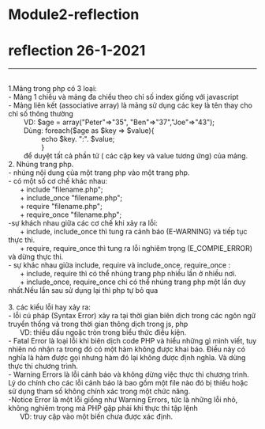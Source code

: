 # Module2-reflection
# reflection 26-1-2021
***
<br>
1.Mảng trong php có 3 loại:
<br>
- Mảng 1 chiều và mảng đa chiều theo chỉ số index giống với javascript
<br>
- Mảng liên kết (associative array) là mảng sử dụng các key là tên thay cho chỉ số thông thường
<br>
&nbsp&nbsp&nbsp&nbsp&nbsp&nbsp&nbsp VD: $age = array("Peter"=>"35", "Ben"=>"37","Joe"=>"43");
<br>
&nbsp&nbsp&nbsp&nbsp&nbsp&nbsp&nbsp Dùng: foreach($age as $key => $value){
<br>	&nbsp&nbsp&nbsp&nbsp&nbsp&nbsp&nbsp&nbsp&nbsp&nbsp&nbsp&nbsp&nbsp&nbsp&nbsp&nbsp		echo $key. ":". $value;
<br> &nbsp&nbsp&nbsp&nbsp&nbsp&nbsp&nbsp&nbsp&nbsp&nbsp&nbsp&nbsp&nbsp&nbsp&nbsp&nbsp			}
<br> &nbsp&nbsp&nbsp&nbsp&nbsp&nbsp&nbsp để duyệt tất cả phần tử ( các cặp key và value tương ứng) của mảng.
<br>
2. Nhúng trang php.
<br> 
- nhúng nội dung của một trang php vào một trang php.
<br>
- có một số cơ chế khác nhau:
<br> &nbsp&nbsp&nbsp&nbsp&nbsp + include "filename.php";
<br> &nbsp&nbsp&nbsp&nbsp&nbsp + include_once "filename.php";
<br> &nbsp&nbsp&nbsp&nbsp&nbsp + require "filename.php";
<br> &nbsp&nbsp&nbsp&nbsp&nbsp + require_once "filename.php";
<br> -sự khách nhau giữa các cơ chế khi xảy ra lỗi:
<br> &nbsp&nbsp&nbsp&nbsp&nbsp + include, include_once thì tung ra cảnh báo (E-WARNING) và tiếp tục thực thi.
<br> &nbsp&nbsp&nbsp&nbsp&nbsp + require, require_once thì tung ra lỗi nghiêm trọng (E_COMPIE_ERROR) và dừng thực thi.
<br> - sự khác nhau giữa include, require và include_once, require_once :
<br> &nbsp&nbsp&nbsp&nbsp&nbsp  + include, require thì có thể nhúng trang php nhiều lần ở nhiều nơi.
<br> &nbsp&nbsp&nbsp&nbsp&nbsp  + include_once, require_once chỉ có thể nhúng trang php một lần duy nhất.Nếu lần sau sử 
dụng lại thì php tự bỏ qua 
<br> 
<br>
3. các kiểu lỗi hay xảy ra:
<br> - lỗi cú pháp (Syntax Error) xảy ra tại thời gian biên dịch trong các ngôn ngữ truyền thống và trong thời gian thông dịch trong js, php
<br> &nbsp&nbsp&nbsp&nbsp&nbsp VD: thiếu dấu ngoặc tròn trong biểu thức điều kiện.
<br> - Fatal Error là loại lỗi khi biên dịch code PHP và hiểu những gì mình viết, tuy nhiên nó nhận ra trong đó có một hàm không được khai báo. Điều này có nghĩa là hàm được gọi nhưng hàm đó lại không được định nghĩa. Và dừng thực thi chương trình.
<br> - Warning Errors là lỗi cảnh báo và không dừng việc thực thi chương trình. Lý do chính cho các lỗi cảnh báo là bao gồm một file nào đó bị thiếu hoặc sử dụng tham số không chính xác trong một chức năng.
<br> -Notice Error là một lỗi giống như Warning Errors, tức là những lỗi nhỏ, không nghiêm trọng mà PHP gặp phải khi thực thi tập lệnh 
<br> &nbsp&nbsp&nbsp&nbsp&nbsp 	 VD: truy cập vào một biến chưa được xác định.


